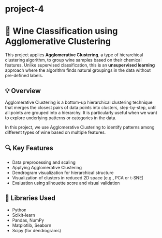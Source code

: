 # project-4
# 🍷 Wine Classification using Agglomerative Clustering

This project applies **Agglomerative Clustering**, a type of hierarchical clustering algorithm, to group wine samples based on their chemical features. Unlike supervised classification, this is an **unsupervised learning** approach where the algorithm finds natural groupings in the data without pre-defined labels.

## 💡 Overview

Agglomerative Clustering is a bottom-up hierarchical clustering technique that merges the closest pairs of data points into clusters, step-by-step, until all points are grouped into a hierarchy. It is particularly useful when we want to explore underlying patterns or categories in the data.

In this project, we use Agglomerative Clustering to identify patterns among different types of wine based on multiple features.

## 🔍 Key Features

- Data preprocessing and scaling  
- Applying Agglomerative Clustering  
- Dendrogram visualization for hierarchical structure  
- Visualization of clusters in reduced 2D space (e.g., PCA or t-SNE)  
- Evaluation using silhouette score and visual validation  

## 🧰 Libraries Used

- Python  
- Scikit-learn  
- Pandas, NumPy  
- Matplotlib, Seaborn  
- Scipy (for dendrograms)  





